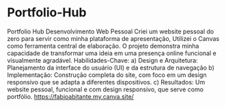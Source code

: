 # Portfolio-Hub
Portfolio Hub
Desenvolvimento Web Pessoal
Criei um website pessoal do zero para servir como minha plataforma de apresentação, 
Utilizei o Canvas como ferramenta central de elaboração. 
O projeto demonstra minha capacidade de transformar uma ideia em uma presença online funcional e visualmente agradável.
Habilidades-Chave:
  a) Design e Arquitetura: Planejamento da interface do usuário (UI) e da estrutura de navegação
  b) Implementação: Construção completa do site, com foco em um design responsivo que se adapta a diferentes dispositivos.
  c) Resultados: Um website pessoal, funcional e com design responsivo, que serve como portfólio.
https://fabioabitante.my.canva.site/ 
